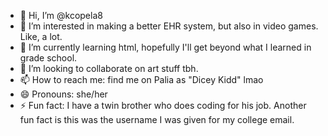 - 👋 Hi, I’m @kcopela8
- 👀 I’m interested in making a better EHR system, but also in video games. Like, a lot.
- 🌱 I’m currently learning html, hopefully I'll get beyond what I learned in grade school.
- 💞️ I’m looking to collaborate on art stuff tbh.
- 📫 How to reach me: find me on Palia as "Dicey Kidd" lmao
- 😄 Pronouns: she/her
- ⚡ Fun fact: I have a twin brother who does coding for his job. Another fun fact is this was the username I was given for my college email.

<!---
kcopela8/kcopela8 is a ✨ special ✨ repository because its `README.md` (this file) appears on your GitHub profile.
You can click the Preview link to take a look at your changes.
--->
